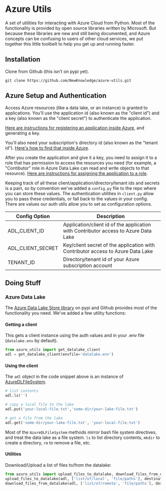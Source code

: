 # Azure Utils

A set of utilities for interacting with Azure Cloud from Python. Most of the functionality is provided by open source libraries written by Microsoft. But because these libraries are new and still being documented, and Azure concepts can be confusing to users of other cloud services, we put together this little toolbelt to help you get up and running faster.

## Installation

Clone from Github (this isn't on pypi yet).

`git clone https://github.com/NewKnowledge/azure-utils.git`

## Azure Setup and Authentication

Access Azure resources (like a data lake, or an instance) is granted to applications. You'll use the application id (also known as the "client id") and a key (also known as the "client secret") to authenticate the application. 

[Here are instructions for registering an application inside Azure](https://www.netiq.com/communities/cool-solutions/creating-application-client-id-client-secret-microsoft-azure-new-portal/), and generating a key.

You'll also need your subscription's directory id (also known as the "tenant id"). [Here's how to find that inside Azure](http://stackoverflow.com/a/41028320).

After you create the application and give it a key, you need to assign it to a role that has permission to access the resources you need (for example, a "Contibutor" role in Azure Data Lake can read and write objects to that resource). [Here are instructions for assigning the application to a role](https://docs.microsoft.com/en-us/azure/azure-resource-manager/resource-group-create-service-principal-portal#assign-application-to-role).

Keeping track of all these client/application/directory/tenant ids and secrets is a pain, so by convention we've added a `config.py` file to the repo where you can store these values. The authentication utilities in `client.py` allow you to pass these credentials, or fall back to the values in your config. There are values our auth utils allow you to set as configuration options. 

| Config Option | Description  |
|---|---|
| ADL_CLIENT_ID | Application/client id of the application with Contributor access to Azure Data Lake  |
| ADL_CLIENT_SECRET | Key/client secret of the application with Contributor access to Azure Data Lake  |
| TENANT_ID | Directory/tenant id of your Azure subscription account |

## Doing Stuff

### Azure Data Lake

The [Azure Data Lake Store library](https://github.com/Azure/azure-data-lake-store-python/blob/master/azure/datalake/store/core.py) on pypi and Github provides most of the functionality you need. We've added a few utility functions: 

#### Getting a client

This gets a client instance using the auth values and in your .env file (`datalake.env` by default).

```python
from azure_utils import get_datalake_client
adl = get_datalake_client(envfile='datalake.env')
```

#### Using the client

The `adl` object in the code snippet above is an instance of [AzureDLFileSystem](https://github.com/Azure/azure-data-lake-store-python/blob/master/azure/datalake/store/core.py#L38).

```python
# list contents
adl.ls('')

# copy a local file to the lake
adl.put('your-local-file.txt','some-dir/your-lake-file.txt')

# get a file from the lake
adl.get('some-dir/your-lake-file.txt', 'your-local-file.txt')
```

Most of the `AzureDLFileSystem` methods mirror bash file system directives, and treat the data lake as a file system. `ls` to list directory contents, `mkdir` to create a directory, `rm` to remove a file, etc. 

#### Utilities 

Download/Upload a list of files to/from the datalake:

```python
from azure_utils import upload_files_to_datalake, download_files_from_datalake
upload_files_to_datalake(adl, ['list/of/local', 'file/paths'], destination_dir='remote/dir')
download_files_from_datalake(adl, ['list/of/remote', 'file/paths'], destination_dir='local/dir')
```

 
